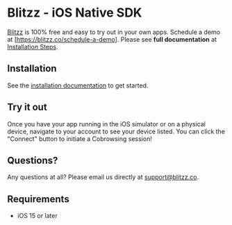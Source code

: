 # Blitzz - iOS Native SDK
[Blitzz](https://blitzz.co) is 100% free and easy to try out in your own apps.
Schedule a demo at [https://blitzz.co/schedule-a-demo].
Please see **full documentation** at [Installation Steps](https://help.blitzz.co/en/support/solutions/44000818327).
## Installation
See the [installation documentation](http://help.blitzz.co/en/support/solutions/44000818327) to get started.
## Try it out
Once you have your app running in the iOS simulator or on a physical device, navigate to your account to see your device listed. You can click the "Connect" button to initiate a Cobrowsing session!
## Questions?
Any questions at all? Please email us directly at [support@blitzz.co](mailto:support@blitzz.co).
## Requirements
* iOS 15 or later

